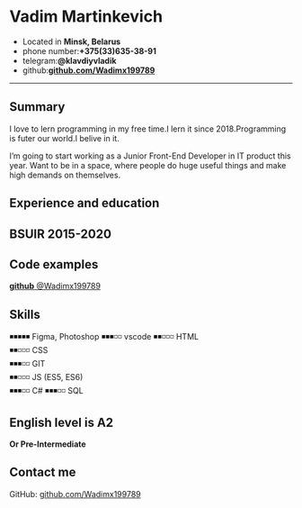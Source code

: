 # Vadim Martinkevich

* Located in **Minsk, Belarus**
* phone number:**+375(33)635-38-91**
* telegram:**@klavdiyvladik**
* github:**[github.com/Wadimx199789](https://github.com/Wadimx199789)**
-------------------------------------------------------------------------------------
## Summary
I love to lern programming in my free time.I lern it since 2018.Programming is futer our world.I belive in it.

I’m going to start working as a Junior Front-End Developer in IT product this year. Want to be in a space, where people do huge useful things and make high demands on themselves.

## Experience and education
**BSUIR**
2015-2020
-------------------------------------------------------------------------------------------
## Code examples
[**github** @Wadimx199789](https://github.com/Wadimx199789)


## Skills

◾◾◾◾◾ Figma, Photoshop 
◾◾◾◽◽ vscode 
◾◾◽◽◽ HTML  
◾◾◽◽◽ CSS  
◾◾◾◽◽ GIT  
◾◾◽◽◽ JS (ES5, ES6)  
◾◾◾◽◽ C# 
◾◾◾◽◽ SQL

## English level is A2

**Or Pre-Intermediate**

## Contact me

GitHub: [github.com/Wadimx199789](https://github.com/Wadimx199789)


